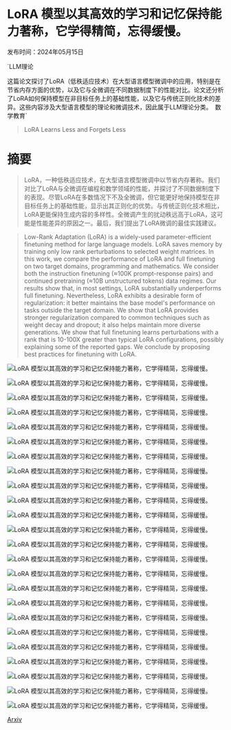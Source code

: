 # LoRA 模型以其高效的学习和记忆保持能力著称，它学得精简，忘得缓慢。

发布时间：2024年05月15日

`LLM理论

这篇论文探讨了LoRA（低秩适应技术）在大型语言模型微调中的应用，特别是在节省内存方面的优势，以及它与全微调在不同数据制度下的性能对比。论文还分析了LoRA如何保持模型在非目标任务上的基础性能，以及它与传统正则化技术的差异。这些内容涉及大型语言模型的理论和微调技术，因此属于LLM理论分类。` `数学教育`

> LoRA Learns Less and Forgets Less

# 摘要

> LoRA，一种低秩适应技术，在大型语言模型微调中以节省内存著称。我们对比了LoRA与全微调在编程和数学领域的性能，并探讨了不同数据制度下的表现。尽管LoRA在多数情况下不及全微调，但它能更好地保持模型在非目标任务上的基础性能，显示出其正则化的优势。与传统正则化技术相比，LoRA更能保持生成内容的多样性。全微调产生的扰动秩远高于LoRA，这可能是性能差异的原因之一。最后，我们提出了LoRA微调的最佳实践建议。

> Low-Rank Adaptation (LoRA) is a widely-used parameter-efficient finetuning method for large language models. LoRA saves memory by training only low rank perturbations to selected weight matrices. In this work, we compare the performance of LoRA and full finetuning on two target domains, programming and mathematics. We consider both the instruction finetuning ($\approx$100K prompt-response pairs) and continued pretraining ($\approx$10B unstructured tokens) data regimes. Our results show that, in most settings, LoRA substantially underperforms full finetuning. Nevertheless, LoRA exhibits a desirable form of regularization: it better maintains the base model's performance on tasks outside the target domain. We show that LoRA provides stronger regularization compared to common techniques such as weight decay and dropout; it also helps maintain more diverse generations. We show that full finetuning learns perturbations with a rank that is 10-100X greater than typical LoRA configurations, possibly explaining some of the reported gaps. We conclude by proposing best practices for finetuning with LoRA.

![LoRA 模型以其高效的学习和记忆保持能力著称，它学得精简，忘得缓慢。](../../../paper_images/2405.09673/intro.png)

![LoRA 模型以其高效的学习和记忆保持能力著称，它学得精简，忘得缓慢。](../../../paper_images/2405.09673/learning_curves_all_datasets.png)

![LoRA 模型以其高效的学习和记忆保持能力著称，它学得精简，忘得缓慢。](../../../paper_images/2405.09673/forgetting_all_datasets.png)

![LoRA 模型以其高效的学习和记忆保持能力著称，它学得精简，忘得缓慢。](../../../paper_images/2405.09673/pareto_all_datasets.png)

![LoRA 模型以其高效的学习和记忆保持能力著称，它学得精简，忘得缓慢。](../../../paper_images/2405.09673/regularization_magicoder.png)

![LoRA 模型以其高效的学习和记忆保持能力著称，它学得精简，忘得缓慢。](../../../paper_images/2405.09673/lora_diversity.png)

![LoRA 模型以其高效的学习和记忆保持能力著称，它学得精简，忘得缓慢。](../../../paper_images/2405.09673/svd_summary_starcoder_all.png)

![LoRA 模型以其高效的学习和记忆保持能力著称，它学得精简，忘得缓慢。](../../../paper_images/2405.09673/lr_sweep_main.png)

![LoRA 模型以其高效的学习和记忆保持能力著称，它学得精简，忘得缓慢。](../../../paper_images/2405.09673/magicoder_human_eval_rank_module.png)

![LoRA 模型以其高效的学习和记忆保持能力著称，它学得精简，忘得缓慢。](../../../paper_images/2405.09673/metamath_rank_module.png)

![LoRA 模型以其高效的学习和记忆保持能力著称，它学得精简，忘得缓慢。](../../../paper_images/2405.09673/adam_vs_lion.png)

![LoRA 模型以其高效的学习和记忆保持能力著称，它学得精简，忘得缓慢。](../../../paper_images/2405.09673/learning_curves_all_loras.png)

![LoRA 模型以其高效的学习和记忆保持能力著称，它学得精简，忘得缓慢。](../../../paper_images/2405.09673/learn_forget_13b_starcoder_many_metrics.png)

![LoRA 模型以其高效的学习和记忆保持能力著称，它学得精简，忘得缓慢。](../../../paper_images/2405.09673/sup_forgetting_7b_starcoder.png)

![LoRA 模型以其高效的学习和记忆保持能力著称，它学得精简，忘得缓慢。](../../../paper_images/2405.09673/sup_forgetting_7b_magicoder.png)

![LoRA 模型以其高效的学习和记忆保持能力著称，它学得精简，忘得缓慢。](../../../paper_images/2405.09673/sup_forgetting_7b_owm.png)

![LoRA 模型以其高效的学习和记忆保持能力著称，它学得精简，忘得缓慢。](../../../paper_images/2405.09673/sup_forgetting_7b_metamath.png)

![LoRA 模型以其高效的学习和记忆保持能力著称，它学得精简，忘得缓慢。](../../../paper_images/2405.09673/learn_forget_Llama-2-7b_starcoder_many_metrics.png)

![LoRA 模型以其高效的学习和记忆保持能力著称，它学得精简，忘得缓慢。](../../../paper_images/2405.09673/learn_forget_Llama-2-7b_magicoder_many_metrics.png)

![LoRA 模型以其高效的学习和记忆保持能力著称，它学得精简，忘得缓慢。](../../../paper_images/2405.09673/learn_forget_Llama-2-7b.png)

![LoRA 模型以其高效的学习和记忆保持能力著称，它学得精简，忘得缓慢。](../../../paper_images/2405.09673/learn_corrs_7b_meta_math.png)

![LoRA 模型以其高效的学习和记忆保持能力著称，它学得精简，忘得缓慢。](../../../paper_images/2405.09673/single_layer_spectrum_starcoder_cropped.png)

![LoRA 模型以其高效的学习和记忆保持能力著称，它学得精简，忘得缓慢。](../../../paper_images/2405.09673/x1.png)

![LoRA 模型以其高效的学习和记忆保持能力著称，它学得精简，忘得缓慢。](../../../paper_images/2405.09673/x2.png)

[Arxiv](https://arxiv.org/abs/2405.09673)